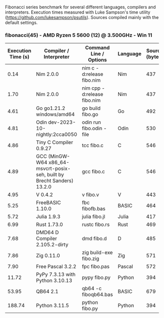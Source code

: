 Fibonacci series benchmark for several different languages, compilers and interpreters. Execution times measured with Luke Sampson's time utility (https://github.com/lukesampson/psutils). Sources compiled mainly with the default settings.

### fibonacci(45) - AMD Ryzen 5 5600 (12) @ 3.500GHz - Win 11
| Execution Time (s) | Compiler / Interpreter | Command Line / Options | Language | Source (bytes) | Compiled (bytes) |
| --- | --- | --- | --- | --- | --- |
| 0.14 | Nim 2.0.0 | nim c -d:release fibo.nim | Nim | 437 | 260618 |
| 1.70 | Nim 2.0.0 | nim cpp -d:release fibo.nim | Nim | 437 | 192096 |
| 4.61 | Go go1.21.2 windows/amd64 | go build fibo.go | Go | 492 | 1902592 |
| 4.81 | Odin dev-2023-10-nightly:2cca0050 | odin run fibo.odin -file | Odin | 530 | 382464 |
| 4.86 | Tiny C Compiler 0.9.27 | tcc fibo.c | C | 546 | 2560 |
| 4.89 | GCC (MinGW-W64 x86_64-msvcrt-posix-seh, built by Brecht Sanders) 13.2.0 | gcc fibo.c | C | 546 | 91669 |
| 4.95 | V 0.4.2 | v fibo.v | V | 443 | 682496 |
| 5.25 | FreeBASIC 1.10.0 | fbc fibofb.bas | BASIC | 464 | 32768 |
| 5.72 | Julia 1.9.3 | julia fibo.jl | Julia | 417 | - |
| 6.99 | Rust 1.73.0 | rustc fibo.rs | Rust | 469 | 164352 |
| 7.68 | DMD64 D Compiler 2.105.2-dirty | dmd fibo.d | D | 485 | 554496 |
| 7.86 | Zig 0.11.0 | zig build-exe fibo.zig | Zig | 571 | 656896 |
| 7.90 | Free Pascal 3.2.2 | fpc fibo.pas | Pascal | 572 | 50174 |
| 11.72 | PyPy 7.3.13 with Python 3.10.13 | pypy fibo.py | Python | 394 | - |
| 53.95 | QB64 2.1 | qb64 -c fiboqb64.bas | BASIC | 679 | 1976832 |
| 188.74 | Python 3.11.5 | python fibo.py | Python | 394 | - |
